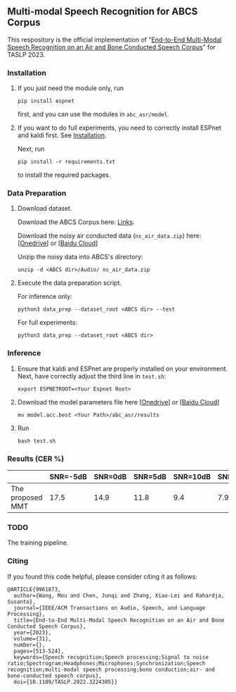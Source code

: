 ## Multi-modal Speech Recognition for ABCS Corpus

 This respository is the official implementation of "[End-to-End Multi-Modal Speech Recognition on an Air and Bone Conducted Speech Corpus](https://ieeexplore.ieee.org/stamp/stamp.jsp?tp=&arnumber=9961873)" for TASLP 2023. 



### Installation

1. If you just need the module only, run

   ```
   pip install espnet
   ```

   first, and you can use the modules in `abc_asr/model`.

2. If you want to do full experiments, you need to correctly install ESPnet and kaldi first. See [Installation](https://espnet.github.io/espnet/installation.html).

   Next, run

   ```
   pip install -r requirements.txt
   ```

   to install the required packages.



### Data Preparation

1. Download dataset.

   Download the ABCS Corpus here: [Links](https://github.com/wangmou21/abcs?tab=readme-ov-file).

   Download the noisy air conducted data (`ns_air_data.zip`) here: [[Onedrive](https://mailnwpueducn-my.sharepoint.com/:u:/g/personal/jqchen_mail_nwpu_edu_cn/EZShUMFoYnlPo-WwZ2DXZbgB-3gmW7sUoRLdCR7Z4vuF1A?e=zuH0L4)] or [[Baidu Cloud](https://pan.baidu.com/s/1Q__uDxhqsO9TR5EXpW7eiw?pwd=9stk)]

   Unzip the noisy data into ABCS's directory:

   ```
   unzip -d <ABCS dir>/Audio/ ns_air_data.zip
   ```

2. Execute the data preparation script.

   For inference only:

   ```
   python3 data_prep --dataset_root <ABCS dir> --test
   ```

   For full experiments:

   ```
   python3 data_prep --dataset_root <ABCS dir>
   ```

   

### Inference

1. Ensure that  kaldi and ESPnet are properly installed on your environment. Next,  have correctly adjust the third line in `test.sh`:

    ```
    export ESPNETROOT=<Your Espnet Root>
    ```

2. Download the model parameters file here [[Onedrive](https://mailnwpueducn-my.sharepoint.com/:u:/g/personal/jqchen_mail_nwpu_edu_cn/EWmrzNQfDf1FmZ7JIyx9xqsBaTOcgVR8Zou2x3hAvqWH2g)] or [[Baidu Cloud](https://pan.baidu.com/s/1FGncmBcVP29WCeLWzzaEiw?pwd=1alm)]

    ```
    mv model.acc.best <Your Path>/abc_asr/results
    ```

3. Run

    ```
    bash test.sh
    ```



### Results (CER %)

|                  | SNR=-5dB | SNR=0dB | SNR=5dB | SNR=10dB | SNR=15dB | SNR=20dB | Clean |
| ---------------- | -------- | ------- | ------- | -------- | -------- | -------- | ----- |
| The proposed MMT | 17.5     | 14.9    | 11.8    | 9.4      | 7.9      | 7.1      | 6.7   |



### TODO

The training pipeline.



### Citing

If you found this code helpful, please consider citing it as follows:

```
@ARTICLE{9961873,
  author={Wang, Mou and Chen, Junqi and Zhang, Xiao-Lei and Rahardja, Susanto},
  journal={IEEE/ACM Transactions on Audio, Speech, and Language Processing}, 
  title={End-to-End Multi-Modal Speech Recognition on an Air and Bone Conducted Speech Corpus}, 
  year={2023},
  volume={31},
  number={},
  pages={513-524},
  keywords={Speech recognition;Speech processing;Signal to noise ratio;Spectrogram;Headphones;Microphones;Synchronization;Speech recognition;multi-modal speech processing;bone conduction;air- and bone-conducted speech corpus},
  doi={10.1109/TASLP.2022.3224305}}
```




